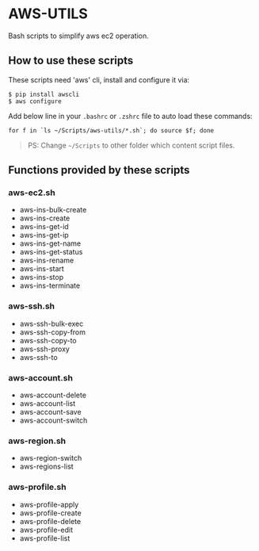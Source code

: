 # AWS-UTILS

Bash scripts to simplify aws ec2 operation.

## How to use these scripts

These scripts need 'aws' cli, install and configure it via:

```
$ pip install awscli
$ aws configure
```

Add below line in your `.bashrc` or `.zshrc` file to auto load these commands:
```
for f in `ls ~/Scripts/aws-utils/*.sh`; do source $f; done
```
> PS: Change `~/Scripts` to other folder which content script files.

## Functions provided by these scripts

### aws-ec2.sh
- aws-ins-bulk-create
- aws-ins-create
- aws-ins-get-id
- aws-ins-get-ip
- aws-ins-get-name
- aws-ins-get-status
- aws-ins-rename
- aws-ins-start
- aws-ins-stop
- aws-ins-terminate

### aws-ssh.sh
- aws-ssh-bulk-exec
- aws-ssh-copy-from
- aws-ssh-copy-to
- aws-ssh-proxy
- aws-ssh-to

### aws-account.sh
- aws-account-delete
- aws-account-list
- aws-account-save
- aws-account-switch

### aws-region.sh
- aws-region-switch
- aws-regions-list

### aws-profile.sh
- aws-profile-apply
- aws-profile-create
- aws-profile-delete
- aws-profile-edit
- aws-profile-list

